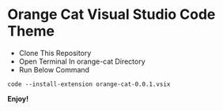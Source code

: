 # Orange Cat Visual Studio Code Theme
* Clone This Repository
* Open Terminal In orange-cat Directory 
* Run Below Command
```shell
code --install-extension orange-cat-0.0.1.vsix
```
**Enjoy!**
